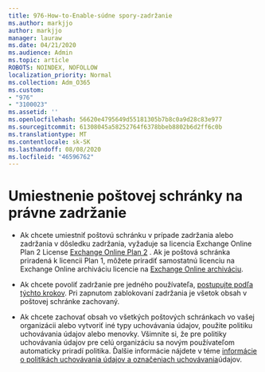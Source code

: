 ```yaml
---
title: 976-How-to-Enable-súdne spory-zadržanie
ms.author: markjjo
author: markjjo
manager: lauraw
ms.date: 04/21/2020
ms.audience: Admin
ms.topic: article
ROBOTS: NOINDEX, NOFOLLOW
localization_priority: Normal
ms.collection: Adm_O365
ms.custom:
- "976"
- "3100023"
ms.assetid: ''
ms.openlocfilehash: 56620e4795649d55181305b7b8c0a9d28c83e977
ms.sourcegitcommit: 61308045a58252764f6378bbeb8802b6d2ff6c0b
ms.translationtype: MT
ms.contentlocale: sk-SK
ms.lasthandoff: 08/08/2020
ms.locfileid: "46596762"
---
```

# <a name="place-a-mailbox-on-legal-hold"></a>Umiestnenie poštovej schránky na právne zadržanie

- Ak chcete umiestniť poštovú schránku v prípade zadržania alebo zadržania v dôsledku zadržania, vyžaduje sa licencia Exchange Online Plan 2 License [Exchange Online Plan 2](https://docs.microsoft.com/office365/servicedescriptions/office-365-platform-service-description/office-365-plan-options) . Ak je poštová schránka priradená k licencii Plan 1, môžete priradiť samostatnú licenciu na Exchange Online archiváciu licencie na [Exchange Online archiváciu](https://docs.microsoft.com/office365/servicedescriptions/exchange-online-archiving-service-description).

- Ak chcete povoliť zadržanie pre jedného používateľa, [postupujte podľa týchto krokov](https://docs.microsoft.com/microsoft-365/compliance/create-a-litigation-hold). Pri zapnutom zablokovaní zadržania je všetok obsah v poštovej schránke zachovaný.

- Ak chcete zachovať obsah vo všetkých poštových schránkach vo vašej organizácii alebo vytvoriť iné typy uchovávania údajov, použite politiku uchovávania údajov alebo menovky. Všimnite si, že pre politiky uchovávania údajov pre celú organizáciu sa novým používateľom automaticky priradí politika. Ďalšie informácie nájdete v téme [informácie o politikách uchovávania údajov a označeniach uchovávania](https://docs.microsoft.com/microsoft-365/compliance/retention-policies#applying-a-retention-policy-to-an-entire-organization-or-specific-locations)údajov. 
